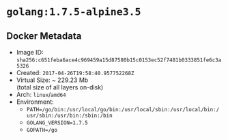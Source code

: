 # `golang:1.7.5-alpine3.5`

## Docker Metadata

- Image ID: `sha256:c651feba6ace4c969459a15d87580b15c0153ec52f7481b0333851fe6c3a5326`
- Created: `2017-04-26T19:58:40.957752268Z`
- Virtual Size: ~ 229.23 Mb  
  (total size of all layers on-disk)
- Arch: `linux`/`amd64`
- Environment:
  - `PATH=/go/bin:/usr/local/go/bin:/usr/local/sbin:/usr/local/bin:/usr/sbin:/usr/bin:/sbin:/bin`
  - `GOLANG_VERSION=1.7.5`
  - `GOPATH=/go`
